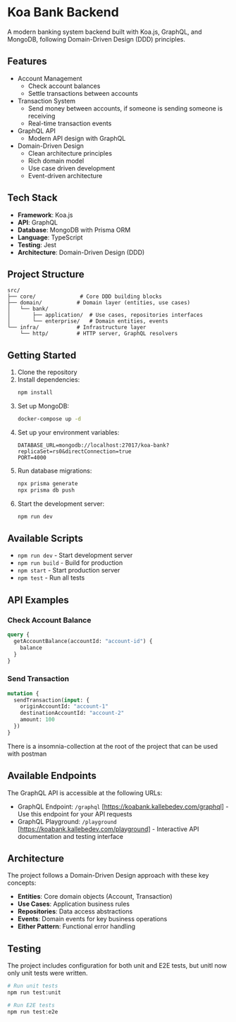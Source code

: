 # Koa Bank Backend

A modern banking system backend built with Koa.js, GraphQL, and MongoDB, following Domain-Driven Design (DDD) principles.

## Features

- Account Management
  - Check account balances
  - Settle transactions between accounts
- Transaction System
  - Send money between accounts, if someone is sending someone is receiving
  - Real-time transaction events
- GraphQL API
  - Modern API design with GraphQL
- Domain-Driven Design
  - Clean architecture principles
  - Rich domain model
  - Use case driven development
  - Event-driven architecture

## Tech Stack

- **Framework**: Koa.js
- **API**: GraphQL
- **Database**: MongoDB with Prisma ORM
- **Language**: TypeScript
- **Testing**: Jest
- **Architecture**: Domain-Driven Design (DDD)

## Project Structure

```
src/
├── core/              # Core DDD building blocks
├── domain/           # Domain layer (entities, use cases)
│   └── bank/
│       ├── application/  # Use cases, repositories interfaces
│       └── enterprise/   # Domain entities, events
└── infra/            # Infrastructure layer
    └── http/         # HTTP server, GraphQL resolvers
```

## Getting Started

1. Clone the repository
2. Install dependencies:
   ```bash
   npm install
   ```
3. Set up MongoDB:
   ```bash
   docker-compose up -d
   ```
4. Set up your environment variables:
   ```
   DATABASE_URL=mongodb://localhost:27017/koa-bank?replicaSet=rs0&directConnection=true
   PORT=4000
   ```
5. Run database migrations:
   ```bash
   npx prisma generate
   npx prisma db push
   ```
6. Start the development server:
   ```bash
   npm run dev
   ```

## Available Scripts

- `npm run dev` - Start development server
- `npm run build` - Build for production
- `npm start` - Start production server
- `npm test` - Run all tests

## API Examples

### Check Account Balance

```graphql
query {
  getAccountBalance(accountId: "account-id") {
    balance
  }
}
```

### Send Transaction

```graphql
mutation {
  sendTransaction(input: {
    originAccountId: "account-1"
    destinationAccountId: "account-2"
    amount: 100
  })
}
```
There is a insomnia-collection at the root of the project that can be used with postman

## Available Endpoints

The GraphQL API is accessible at the following URLs:
- GraphQL Endpoint: `/graphql` [https://koabank.kallebedev.com/graphql] - Use this endpoint for your API requests
- GraphQL Playground: `/playground` [https://koabank.kallebedev.com/playground] - Interactive API documentation and testing interface

## Architecture

The project follows a Domain-Driven Design approach with these key concepts:

- **Entities**: Core domain objects (Account, Transaction)
- **Use Cases**: Application business rules
- **Repositories**: Data access abstractions
- **Events**: Domain events for key business operations
- **Either Pattern**: Functional error handling

## Testing

The project includes configuration for both unit and E2E tests, but unitl now only unit tests were written.

```bash
# Run unit tests
npm run test:unit

# Run E2E tests
npm run test:e2e
```
